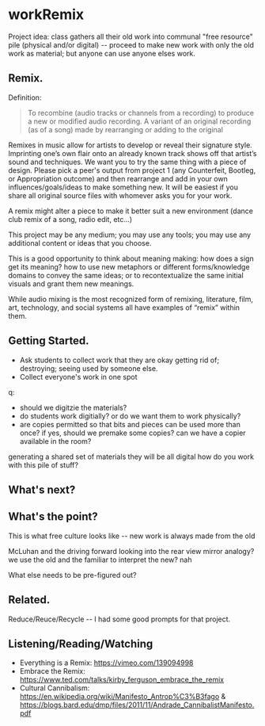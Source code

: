 # workRemix
Project idea: class gathers all their old work into communal "free resource" pile (physical and/or digital) -- proceed to make new work with only the old work as material; but anyone can use anyone elses work. 

## Remix.
Definition:

> To recombine (audio tracks or channels from a recording) to produce a new or modified audio recording. A variant of an original recording (as of a song) made by rearranging or adding to the original

Remixes in music allow for artists to develop or reveal their signature style. Imprinting one’s own flair onto an already known track shows off that artist’s sound and techniques. We want you to try the same thing with a piece of design. Please pick a peer's output from project 1 (any Counterfeit, Bootleg, or Appropriation outcome) and then rearrange and add in your own influences/goals/ideas to make something new. It will be easiest if you share all original source files with whomever asks you for your work.

A remix might alter a piece to make it better suit a new environment (dance club remix of a song, radio edit, etc…)

This project may be any medium; you may use any tools; you may use any additional content or ideas that you choose. 

This is a good opportunity to think about meaning making: how does a sign get its meaning? how to use new metaphors or different forms/knowledge domains to convey the same ideas; or to recontextualize the same initial visuals and grant them new meanings.

While audio mixing is the most recognized form of remixing, literature, film, art, technology, and social systems all have examples of “remix” within them.

## Getting Started.
- Ask students to collect work that they are okay getting rid of; destroying; seeing used by someone else.
- Collect everyone's work in one spot

q: 
- should we digitzie the materials? 
- do students work digitially? or do we want them to work physically?
- are copies permitted so that bits and pieces can be used more than once? if yes, should we premake some copies? can we have a copier available in the room?

generating a shared set of materials
they will be all digital
how do you work with this pile of stuff?

## What's next?

## What's the point?
This is what free culture looks like -- new work is always made from the old

McLuhan and the driving forward looking into the rear view mirror analogy? we use the old and the familiar to interpret the new? nah

What else needs to be pre-figured out?

## Related.
Reduce/Reuce/Recycle -- I had some good prompts for that project.

## Listening/Reading/Watching
- Everything is a Remix: https://vimeo.com/139094998
- Embrace the Remix: https://www.ted.com/talks/kirby_ferguson_embrace_the_remix
- Cultural Cannibalism: https://en.wikipedia.org/wiki/Manifesto_Antrop%C3%B3fago & https://blogs.bard.edu/dmp/files/2011/11/Andrade_CannibalistManifesto.pdf
